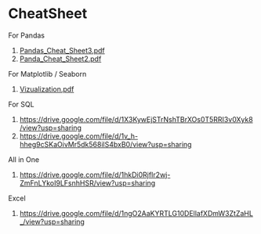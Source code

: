 # CheatSheet

For Pandas
1. [Pandas_Cheat_Sheet3.pdf](https://github.com/Adib2405/CheatSheet/files/9276855/Pandas_Cheat_Sheet3.pdf)
2. [Panda_Cheat_Sheet2.pdf](https://github.com/Adib2405/CheatSheet/files/9276859/Panda_Cheat_Sheet2.pdf)

For Matplotlib / Seaborn
1. [Vizualization.pdf](https://github.com/Adib2405/CheatSheet/files/9276861/Vizualization.pdf)

For SQL
1. https://drive.google.com/file/d/1X3KywEjSTrNshTBrXOs0T5RRI3v0Xyk8/view?usp=sharing
2. https://drive.google.com/file/d/1v_h-hheg9cSKaOivMr5dk568ilS4bxB0/view?usp=sharing

All in One
1. https://drive.google.com/file/d/1hkDi0RjfIr2wj-ZmFnLYkoI9LFsnhHSR/view?usp=sharing

Excel
1. https://drive.google.com/file/d/1ngO2AaKYRTLG10DEllafXDmW3ZtZaHL_/view?usp=sharing




